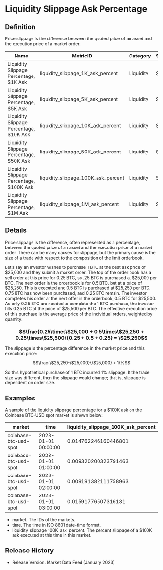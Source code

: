 # Liquidity Slippage Ask Percentage

## Definition

Price slippage is the difference between the quoted price of an asset and the execution price of a market order.&#x20;

| Name                                       | MetricID                                | Category  | Subcategory | Type  | Unit          | Interval |
| ------------------------------------------ | --------------------------------------- | --------- | ----------- | ----- | ------------- | -------- |
| Liquidity Slippage Percentage, $1K Ask     | liquidity\_slippage\_1K\_ask\_percent   | Liquidity | Slippage    | Ratio | Dimensionless | 1h       |
| Liquidity Slippage Percentage, $5K Ask     | liquidity\_slippage\_5K\_ask\_percent   | Liquidity | Slippage    | Ratio | Dimensionless | 1h       |
| Liquidity Slippage Percentage, $10K Ask    | liquidity\_slippage\_10K\_ask\_percent  | Liquidity | Slippage    | Ratio | Dimensionless | 1h       |
| Liquidity Slippage Percentage, $50K Ask    | liquidity\_slippage\_50K\_ask\_percent  | Liquidity | Slippage    | Ratio | Dimensionless | 1h       |
| Liquidity Slippage Percentage, $100K Ask   | liquidity\_slippage\_100K\_ask\_percent | Liquidity | Slippage    | Ratio | Dimensionless | 1h       |
| Liquidity Slippage Percentage, $1M Ask     | liquidity\_slippage\_1M\_ask\_percent   | Liquidity | Slippage    | Ratio | Dimensionless | 1h       |

## Details

Price slippage is the difference, often represented as a percentage, between the quoted price of an asset and the execution price of a market order. There can be many causes for slippage, but the primary cause is the size of a trade with respect to the composition of the limit orderbook.&#x20;

Let’s say an investor wishes to purchase 1 BTC at the best ask price of $25,000 and they submit a market order. The top of the order book has a sell order at this price for 0.25 BTC, so .25 BTC is purchased at $25,000 per BTC. The next order in the orderbook is for 0.5 BTC, but at a price of $25,250. This is executed and 0.5 BTC is purchased at $25,250 per BTC. 0.75 BTC has now been purchased, and 0.25 BTC remain. The investor completes his order at the next offer in the orderbook, 0.5 BTC for $25,500. As only 0.25 BTC are needed to complete the 1 BTC purchase, the investor fills 0.25 BTC at the price of $25,500 per BTC. The effective execution price of this purchase is the average price of the individual orders, weighted by quantity:&#x20;

### &#x20;                          $$\frac{0.25\times\$25,000 + 0.5\times\$25,250 + 0.25\times\$25,500}{0.25 + 0.5 + 0.25} = \$25,250$$

The slippage is the percentage difference in the market price and this execution price:

&#x20;                                                        $$\frac{\$25,250-\$25,000}{\$25,000} = 1\%$$

So this hypothetical purchase of 1 BTC incurred 1% slippage. If the trade size was different, then the slippage would change; that is, slippage is dependent on order size.

## Examples

A sample of the liquidity slippage percentage for a $100K ask on the Coinbase BTC-USD spot market is shown below:

| market                | time                | liquidity\_slippage\_100K\_ask\_percent |
| --------------------- | ------------------- | --------------------------------------- |
| coinbase-btc-usd-spot | 2023-01-01 00:00:00 | 0.014762246160446801                    |
| coinbase-btc-usd-spot | 2023-01-01 01:00:00 | 0.009320200323791463                    |
| coinbase-btc-usd-spot | 2023-01-01 02:00:00 | 0.009191382111758963                    |
| coinbase-btc-usd-spot | 2023-01-01 03:00:00 | 0.01591776507316131                     |

* market. The IDs of the markets.
* time. The time in ISO 8601 date-time format.
* liquidity\_slippage\_100K\_ask\_percent. The percent slippage of a $100K ask executed at this time in this market.&#x20;

## Release History

* Release Version. Market Data Feed (January 2023)
